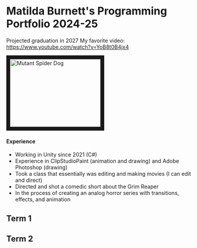 # Matilda Burnett's Programming Portfolio 2024-25
Projected graduation in 2027
My favorite video: https://www.youtube.com/watch?v=YoB8t0B4jx4

<a href="http://www.youtube.com/watch?feature=player_embedded&v=YoB8t0B4jx4
" target="_blank"><img src="Screenshot 2024-08-19 12.23.15 PM.png" 
alt="Mutant Spider Dog" width="240" height="180" border="10" /></a>

#### Experience
* Working in Unity since 2021 (C#)
* Experience in ClipStudioPaint (animation and drawing) and Adobe Photoshop (drawing)
* Took a class that essentially was editing and making movies (I can edit and direct)
* Directed and shot a comedic short about the Grim Reaper
* In the process of creating an analog horror series with transitions, effects, and animation

## Term 1

## Term 2
